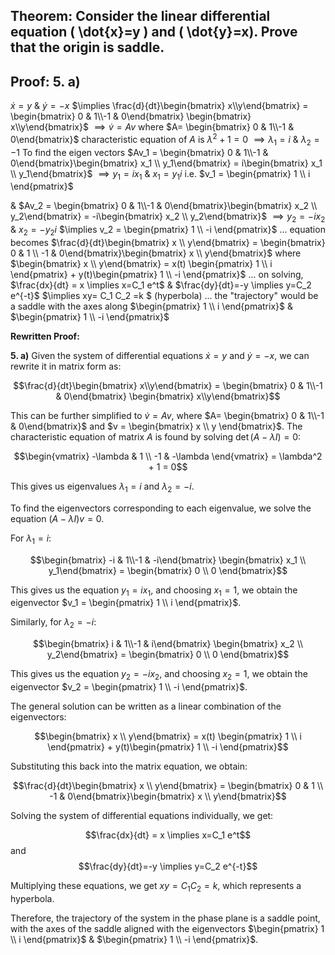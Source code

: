 ## Theorem: Consider the linear differential equation \( \dot{x}=y \) and \( \dot{y}=x). Prove that the origin is saddle.



## Proof: **5. a)**  
$\dot{x} = y$ & $\dot{y}=-x$
$\implies \frac{d}{dt}\begin{bmatrix} x\\y\end{bmatrix} = \begin{bmatrix} 0 & 1\\-1 & 0\end{bmatrix} \begin{bmatrix} x\\y\end{bmatrix}$
$\implies \dot{v} = Av$ where $A= \begin{bmatrix} 0 & 1\\-1 & 0\end{bmatrix}$
characteristic equation of $A$ is 
$\lambda^2 +1 =0$
$\implies \lambda_1 = i$ & $\lambda_2 =-1$
To find the eigen vectors
$Av_1 = \begin{bmatrix} 0 & 1\\-1 & 0\end{bmatrix}\begin{bmatrix} x_1 \\ y_1\end{bmatrix} = i\begin{bmatrix} x_1 \\ y_1\end{bmatrix}$
$\implies y_1 = ix_1$ & $x_1 =y_1 i$
i.e. $v_1 = \begin{pmatrix} 1 \\ i \end{pmatrix}$

& $Av_2 = \begin{bmatrix} 0 & 1\\-1 & 0\end{bmatrix}\begin{bmatrix} x_2 \\ y_2\end{bmatrix} = -i\begin{bmatrix} x_2 \\ y_2\end{bmatrix}$
$\implies y_2 =- ix_2$ & $x_2 =-y_2 i$
$\implies v_2 = \begin{pmatrix} 1 \\ -i \end{pmatrix}$
... equation becomes
$\frac{d}{dt}\begin{bmatrix} x \\ y\end{bmatrix} = \begin{bmatrix} 0 & 1 \\ -1 & 0\end{bmatrix}\begin{bmatrix} x \\ y\end{bmatrix}$ where $\begin{bmatrix} x \\ y\end{bmatrix} = x(t) \begin{pmatrix} 1 \\ i \end{pmatrix} + y(t)\begin{pmatrix} 1 \\ -i \end{pmatrix}$
... on solving, 
$\frac{dx}{dt} = x  \implies x=C_1 e^t$ 
& $\frac{dy}{dt}=-y \implies y=C_2 e^{-t}$
$\implies xy= C_1 C_2 =k $ (hyperbola)
... the "trajectory" would be a saddle with the axes along $\begin{pmatrix} 1 \\ i \end{pmatrix}$ & $\begin{pmatrix} 1 \\ -i \end{pmatrix}$


**Rewritten Proof:**

**5. a)** Given the system of differential equations $\dot{x} = y$ and $\dot{y} = -x$, we can rewrite it in matrix form as:

$$\frac{d}{dt}\begin{bmatrix} x\\y\end{bmatrix} = \begin{bmatrix} 0 & 1\\-1 & 0\end{bmatrix} \begin{bmatrix} x\\y\end{bmatrix}$$

This can be further simplified to $\dot{v} = Av$, where $A= \begin{bmatrix} 0 & 1\\-1 & 0\end{bmatrix}$ and $v = \begin{bmatrix} x \\ y \end{bmatrix}$.  The characteristic equation of matrix $A$ is found by solving  $\det(A - \lambda I) = 0$:

$$\begin{vmatrix} -\lambda & 1 \\ -1 & -\lambda \end{vmatrix} = \lambda^2 + 1 = 0$$

This gives us eigenvalues  $\lambda_1 = i$ and $\lambda_2 =-i$.

To find the eigenvectors corresponding to each eigenvalue, we solve the equation $(A - \lambda I)v = 0$. 

For $\lambda_1 = i$:

$$\begin{bmatrix} -i & 1\\-1 & -i\end{bmatrix} \begin{bmatrix} x_1 \\ y_1\end{bmatrix} = \begin{bmatrix} 0 \\ 0 \end{bmatrix}$$

This gives us the equation $y_1 = ix_1$, and choosing $x_1 = 1$, we obtain the eigenvector $v_1 = \begin{pmatrix} 1 \\ i \end{pmatrix}$.

Similarly, for  $\lambda_2 = -i$:

$$\begin{bmatrix} i & 1\\-1 & i\end{bmatrix} \begin{bmatrix} x_2 \\ y_2\end{bmatrix} = \begin{bmatrix} 0 \\ 0 \end{bmatrix}$$

This gives us the equation $y_2 = -ix_2$, and choosing $x_2 = 1$, we obtain the eigenvector $v_2 = \begin{pmatrix} 1 \\ -i \end{pmatrix}$.

The general solution can be written as a linear combination of the eigenvectors:

$$\begin{bmatrix} x \\ y\end{bmatrix} = x(t) \begin{pmatrix} 1 \\ i \end{pmatrix} + y(t)\begin{pmatrix} 1 \\ -i \end{pmatrix}$$

Substituting this back into the matrix equation, we obtain:

$$\frac{d}{dt}\begin{bmatrix} x \\ y\end{bmatrix} = \begin{bmatrix} 0 & 1 \\ -1 & 0\end{bmatrix}\begin{bmatrix} x \\ y\end{bmatrix}$$

Solving the system of differential equations individually, we get:

$$\frac{dx}{dt} = x  \implies x=C_1 e^t$$ 
and 
$$\frac{dy}{dt}=-y \implies y=C_2 e^{-t}$$

Multiplying these equations, we get $xy= C_1 C_2 =k$, which represents a hyperbola.

Therefore, the trajectory of the system in the phase plane is a saddle point, with the axes of the saddle aligned with the eigenvectors  $\begin{pmatrix} 1 \\ i \end{pmatrix}$ & $\begin{pmatrix} 1 \\ -i \end{pmatrix}$. 

